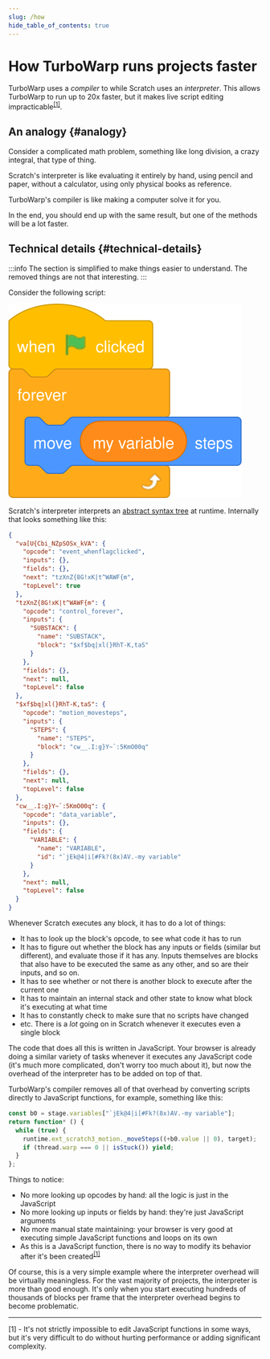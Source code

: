 ```yaml
---
slug: /how
hide_table_of_contents: true
---
```


# How TurboWarp runs projects faster

TurboWarp uses a *compiler* to while Scratch uses an *interpreter*. This allows TurboWarp to run up to 20x faster, but it makes live script editing impracticable<sup>[\[1\]](#footnote-1)</sup>.

## An analogy {#analogy}

Consider a complicated math problem, something like long division, a crazy integral, that type of thing.

Scratch's interpreter is like evaluating it entirely by hand, using pencil and paper, without a calculator, using only physical books as reference.

TurboWarp's compiler is like making a computer solve it for you.

In the end, you should end up with the same result, but one of the methods will be a lot faster.

## Technical details {#technical-details}

:::info
The section is simplified to make things easier to understand. The removed things are not that interesting.
:::

Consider the following script:

![When green flag clicked, forever, move my variable steps](./assets/forever-move-my-variable-steps.svg)

Scratch's interpreter interprets an [abstract syntax tree](https://en.wikipedia.org/wiki/Abstract_syntax_tree) at runtime. Internally that looks something like this:

```json
{
  "va[U{Cbi_NZpSOSx_kVA": {
    "opcode": "event_whenflagclicked",
    "inputs": {},
    "fields": {},
    "next": "tzXnZ{8G!xK|t^WAWF{m",
    "topLevel": true
  },
  "tzXnZ{8G!xK|t^WAWF{m": {
    "opcode": "control_forever",
    "inputs": {
      "SUBSTACK": {
        "name": "SUBSTACK",
        "block": "$xf$bq|xl(}RhT-K,taS"
      }
    },
    "fields": {},
    "next": null,
    "topLevel": false
  },
  "$xf$bq|xl(}RhT-K,taS": {
    "opcode": "motion_movesteps",
    "inputs": {
      "STEPS": {
        "name": "STEPS",
        "block": "cw__.I:g}Y~`:5KmO00q"
      }
    },
    "fields": {},
    "next": null,
    "topLevel": false
  },
  "cw__.I:g}Y~`:5KmO00q": {
    "opcode": "data_variable",
    "inputs": {},
    "fields": {
      "VARIABLE": {
        "name": "VARIABLE",
        "id": "`jEk@4|i[#Fk?(8x)AV.-my variable"
      }
    },
    "next": null,
    "topLevel": false
  }
}
```


Whenever Scratch executes any block, it has to do a lot of things:

 - It has to look up the block's opcode, to see what code it has to run
 - It has to figure out whether the block has any inputs or fields (similar but different), and evaluate those if it has any. Inputs themselves are blocks that also have to be executed the same as any other, and so are their inputs, and so on.
 - It has to see whether or not there is another block to execute after the current one
 - It has to maintain an internal stack and other state to know what block it's executing at what time
 - It has to constantly check to make sure that no scripts have changed
 - etc. There is a *lot* going on in Scratch whenever it executes even a single block

The code that does all this is written in JavaScript. Your browser is already doing a similar variety of tasks whenever it executes any JavaScript code (it's much more complicated, don't worry too much about it), but now the overhead of the interpreter has to be added on top of that.

TurboWarp's compiler removes all of that overhead by converting scripts directly to JavaScript functions, for example, something like this:

```js
const b0 = stage.variables["`jEk@4|i[#Fk?(8x)AV.-my variable"];
return function* () {
  while (true) {
    runtime.ext_scratch3_motion._moveSteps((+b0.value || 0), target);
    if (thread.warp === 0 || isStuck()) yield;
  }
};
```

Things to notice:

 - No more looking up opcodes by hand: all the logic is just in the JavaScript
 - No more looking up inputs or fields by hand: they're just JavaScript arguments
 - No more manual state maintaining: your browser is very good at executing simple JavaScript functions and loops on its own
 - As this is a JavaScript function, there is no way to modify its behavior after it's been created<sup>[\[1\]](#footnote-1)</sup>

Of course, this is a very simple example where the interpreter overhead will be virtually meaningless. For the vast majority of projects, the interpreter is more than good enough. It's only when you start executing hundreds of thousands of blocks per frame that the interpreter overhead begins to become problematic.

----

<a name="footnote-1" />
[1] - It's not strictly impossible to edit JavaScript functions in some ways, but it's very difficult to do without hurting performance or adding significant complexity.
